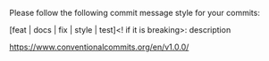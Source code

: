 Please follow the following commit message style for your commits:

[feat | docs | fix | style | test]&lt;! if it is breaking&gt;: description

https://www.conventionalcommits.org/en/v1.0.0/
